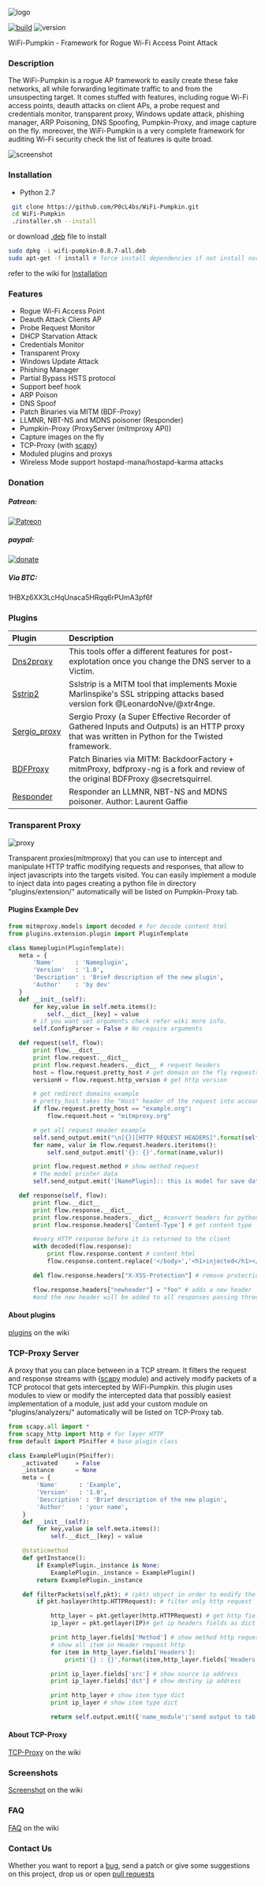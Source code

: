 ![logo](https://raw.githubusercontent.com/P0cL4bs/WiFi-Pumpkin/master/docs/logo.png)

[![build](https://travis-ci.org/P0cL4bs/WiFi-Pumpkin.svg)](https://travis-ci.org/P0cL4bs/WiFi-Pumpkin/)
![version](https://img.shields.io/badge/version-0.8.7-orange.svg)

WiFi-Pumpkin - Framework for Rogue Wi-Fi Access Point Attack

### Description

The WiFi-Pumpkin is a rogue AP framework to easily create these fake networks, all while forwarding legitimate traffic to and from the unsuspecting target. It comes stuffed with features, including rogue Wi-Fi access points, deauth attacks on client APs, a probe request and credentials monitor, transparent proxy, Windows update attack, phishing manager, ARP Poisoning, DNS Spoofing, Pumpkin-Proxy, and image capture on the fly. moreover, the WiFi-Pumpkin is a very complete framework for auditing Wi-Fi security check the list of features is quite broad.

![screenshot](https://raw.githubusercontent.com/P0cL4bs/WiFi-Pumpkin/0.8.7Beta/docs/screenshot.png)

### Installation

- Python 2.7

```sh
 git clone https://github.com/P0cL4bs/WiFi-Pumpkin.git
 cd WiFi-Pumpkin
 ./installer.sh --install
```

or download [.deb](https://github.com/P0cL4bs/WiFi-Pumpkin/releases) file to install

```sh
sudo dpkg -i wifi-pumpkin-0.8.7-all.deb
sudo apt-get -f install # force install dependencies if not install normally

```

refer to the wiki for [Installation](https://github.com/P0cL4bs/WiFi-Pumpkin/wiki/Installation)

### Features

- Rogue Wi-Fi Access Point
- Deauth Attack Clients AP
- Probe Request Monitor
- DHCP Starvation Attack
- Credentials Monitor
- Transparent Proxy
- Windows Update Attack
- Phishing Manager
- Partial Bypass HSTS protocol
- Support beef hook
- ARP Poison
- DNS Spoof
- Patch Binaries via MITM (BDF-Proxy)
- LLMNR, NBT-NS and MDNS poisoner (Responder)
- Pumpkin-Proxy (ProxyServer (mitmproxy API))
- Capture images on the fly
- TCP-Proxy (with [scapy](http://www.secdev.org/projects/scapy/))
- Moduled plugins and proxys
- Wireless Mode support hostapd-mana/hostapd-karma attacks

### Donation

##### Patreon:

[![Patreon](https://cloud.githubusercontent.com/assets/8225057/5990484/70413560-a9ab-11e4-8942-1a63607c0b00.png)](http://www.patreon.com/wifipumpkin)

##### paypal:

[![donate](https://www.paypalobjects.com/en_US/i/btn/btn_donate_LG.gif)](https://www.paypal.com/cgi-bin/webscr?cmd=_s-xclick&hosted_button_id=PUPJEGHLJPFQL)

##### Via BTC:

1HBXz6XX3LcHqUnaca5HRqq6rPUmA3pf6f

### Plugins

| Plugin                                                       | Description                                                                                                                                     |
| :----------------------------------------------------------- | :---------------------------------------------------------------------------------------------------------------------------------------------- |
| [Dns2proxy](https://github.com/LeonardoNve/dns2proxy)        | This tools offer a different features for post-explotation once you change the DNS server to a Victim.                                          |
| [Sstrip2](https://github.com/LeonardoNve/sslstrip2)          | Sslstrip is a MITM tool that implements Moxie Marlinspike's SSL stripping attacks based version fork @LeonardoNve/@xtr4nge.                     |
| [Sergio_proxy](https://github.com/supernothing/sergio-proxy) | Sergio Proxy (a Super Effective Recorder of Gathered Inputs and Outputs) is an HTTP proxy that was written in Python for the Twisted framework. |
| [BDFProxy](https://github.com/davinerd/BDFProxy-ng)          | Patch Binaries via MITM: BackdoorFactory + mitmProxy, bdfproxy-ng is a fork and review of the original BDFProxy @secretsquirrel.                |
| [Responder](https://github.com/lgandx/Responder)             | Responder an LLMNR, NBT-NS and MDNS poisoner. Author: Laurent Gaffie                                                                            |

### Transparent Proxy

![proxy](https://raw.githubusercontent.com/P0cL4bs/WiFi-Pumpkin/master/docs/proxyscenario.png)

Transparent proxies(mitmproxy) that you can use to intercept and manipulate HTTP traffic modifying requests and responses, that allow to inject javascripts into the targets visited. You can easily implement a module to inject data into pages creating a python file in directory "plugins/extension/" automatically will be listed on Pumpkin-Proxy tab.

#### Plugins Example Dev

```python
from mitmproxy.models import decoded # for decode content html
from plugins.extension.plugin import PluginTemplate

class Nameplugin(PluginTemplate):
   meta = {
       'Name'      : 'Nameplugin',
       'Version'   : '1.0',
       'Description' : 'Brief description of the new plugin',
       'Author'    : 'by dev'
   }
   def __init__(self):
       for key,value in self.meta.items():
           self.__dict__[key] = value
       # if you want set arguments check refer wiki more info.
       self.ConfigParser = False # No require arguments

   def request(self, flow):
       print flow.__dict__
       print flow.request.__dict__
       print flow.request.headers.__dict__ # request headers
       host = flow.request.pretty_host # get domain on the fly requests
       versionH = flow.request.http_version # get http version

       # get redirect domains example
       # pretty_host takes the "Host" header of the request into account,
       if flow.request.pretty_host == "example.org":
           flow.request.host = "mitmproxy.org"

       # get all request Header example
       self.send_output.emit("\n[{}][HTTP REQUEST HEADERS]".format(self.Name))
       for name, valur in flow.request.headers.iteritems():
           self.send_output.emit('{}: {}'.format(name,valur))

       print flow.request.method # show method request
       # the model printer data
       self.send_output.emit('[NamePlugin]:: this is model for save data logging')

   def response(self, flow):
       print flow.__dict__
       print flow.response.__dict__
       print flow.response.headers.__dict__ #convert headers for python dict
       print flow.response.headers['Content-Type'] # get content type

       #every HTTP response before it is returned to the client
       with decoded(flow.response):
           print flow.response.content # content html
           flow.response.content.replace('</body>','<h1>injected</h1></body>') # replace content tag

       del flow.response.headers["X-XSS-Protection"] # remove protection Header

       flow.response.headers["newheader"] = "foo" # adds a new header
       #and the new header will be added to all responses passing through the proxy
```

#### About plugins

[plugins](https://github.com/P0cL4bs/WiFi-Pumpkin/wiki/Plugins) on the wiki

### TCP-Proxy Server

A proxy that you can place between in a TCP stream. It filters the request and response streams with ([scapy](http://www.secdev.org/projects/scapy/) module) and actively modify packets of a TCP protocol that gets intercepted by WiFi-Pumpkin. this plugin uses modules to view or modify the intercepted data that possibly easiest implementation of a module, just add your custom module on "plugins/analyzers/" automatically will be listed on TCP-Proxy tab.

```python
from scapy.all import *
from scapy_http import http # for layer HTTP
from default import PSniffer # base plugin class

class ExamplePlugin(PSniffer):
    _activated     = False
    _instance      = None
    meta = {
        'Name'      : 'Example',
        'Version'   : '1.0',
        'Description' : 'Brief description of the new plugin',
        'Author'    : 'your name',
    }
    def __init__(self):
        for key,value in self.meta.items():
            self.__dict__[key] = value

    @staticmethod
    def getInstance():
        if ExamplePlugin._instance is None:
            ExamplePlugin._instance = ExamplePlugin()
        return ExamplePlugin._instance

    def filterPackets(self,pkt): # (pkt) object in order to modify the data on the fly
        if pkt.haslayer(http.HTTPRequest): # filter only http request

            http_layer = pkt.getlayer(http.HTTPRequest) # get http fields as dict type
            ip_layer = pkt.getlayer(IP)# get ip headers fields as dict type

            print http_layer.fields['Method'] # show method http request
            # show all item in Header request http
            for item in http_layer.fields['Headers']:
                print('{} : {}'.format(item,http_layer.fields['Headers'][item]))

            print ip_layer.fields['src'] # show source ip address
            print ip_layer.fields['dst'] # show destiny ip address

            print http_layer # show item type dict
            print ip_layer # show item type dict

            return self.output.emit({'name_module':'send output to tab TCP-Proxy'})

```

#### About TCP-Proxy

[TCP-Proxy](https://github.com/P0cL4bs/WiFi-Pumpkin/wiki/TCP-PProxy) on the wiki

### Screenshots

[Screenshot](https://github.com/P0cL4bs/WiFi-Pumpkin/wiki/Screenshots) on the wiki

### FAQ

[FAQ](https://github.com/P0cL4bs/WiFi-Pumpkin/wiki/FAQ) on the wiki

### Contact Us

Whether you want to report a [bug](https://github.com/P0cL4bs/WiFi-Pumpkin/issues/new), send a patch or give some suggestions on this project, drop us or open [pull requests](https://github.com/P0cL4bs/WiFi-Pumpkin/pulls)
